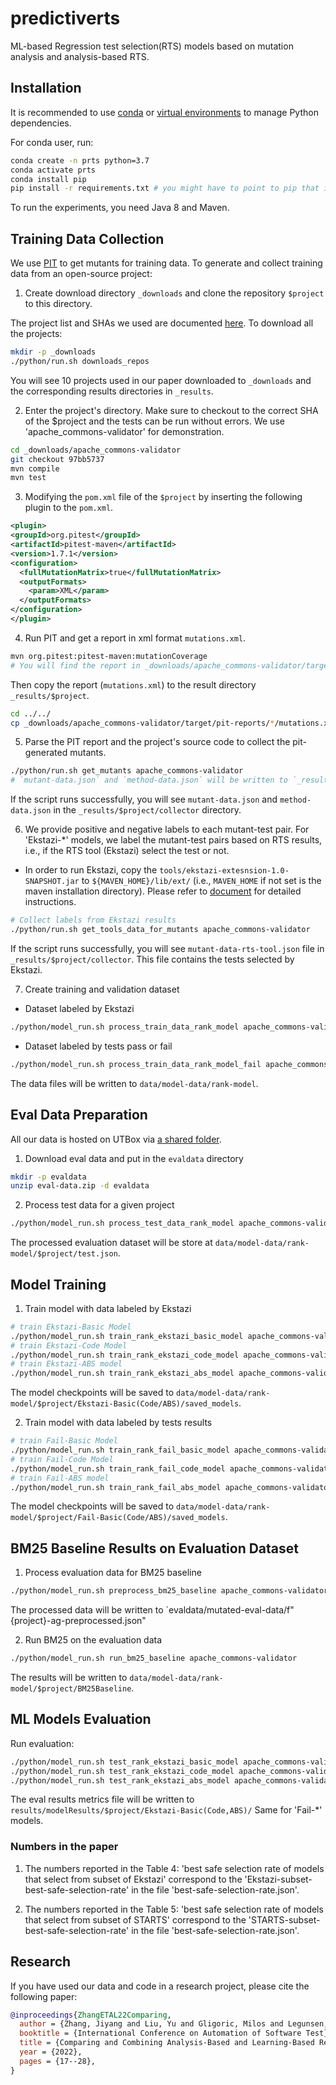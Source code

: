 # predictiverts

ML-based Regression test selection(RTS) models based on mutation analysis and analysis-based RTS.

## Installation

It is recommended to use [conda](https://docs.conda.io/en/latest/) or
[virtual
environments](https://realpython.com/python-virtual-environments-a-primer/)
to manage Python dependencies.

For conda user, run:

```bash
conda create -n prts python=3.7
conda activate prts
conda install pip
pip install -r requirements.txt # you might have to point to pip that is in your conda env
```

To run the experiments, you need Java 8 and Maven.

## Training Data Collection

We use [PIT](https://pitest.org/) to get mutants for training data. To
generate and collect training data from an open-source project:

1. Create download directory `_downloads` and clone the repository `$project` to this directory.

The project list and SHAs we used are documented
[here](https://github.com/EngineeringSoftware/predictiverts/blob/43c65cc9bb2b7e1379e101457a734b7b2e01ad25/python/pts/main.py#L34).
To download all the projects:

```bash
mkdir -p _downloads
./python/run.sh downloads_repos
```

You will see 10 projects used in our paper downloaded to `_downloads`
and the corresponding results directories in `_results`.

2. Enter the project's directory. Make sure to checkout to the correct
   SHA of the $project and the tests can be run without errors. We use
   'apache_commons-validator' for demonstration.

```bash
cd _downloads/apache_commons-validator
git checkout 97bb5737
mvn compile
mvn test
```

3. Modifying the `pom.xml` file of the `$project` by inserting the
   following plugin to the `pom.xml`.

```xml
<plugin>
<groupId>org.pitest</groupId>
<artifactId>pitest-maven</artifactId>
<version>1.7.1</version>
<configuration>
  <fullMutationMatrix>true</fullMutationMatrix>
  <outputFormats>
    <param>XML</param>
  </outputFormats>
</configuration>
</plugin>
```

4. Run PIT and get a report in xml format `mutations.xml`.

```bash
mvn org.pitest:pitest-maven:mutationCoverage
# You will find the report in _downloads/apache_commons-validator/target/pit-reports/$date/mutations.xml
```

Then copy the report (`mutations.xml`) to the result directory
`_results/$project`.

```bash
cd ../../
cp _downloads/apache_commons-validator/target/pit-reports/*/mutations.xml _results/apache_commons-validator/
```

5. Parse the PIT report and the project's source code to collect the
   pit-generated mutants.

```bash
./python/run.sh get_mutants apache_commons-validator
# `mutant-data.json` and `method-data.json` will be written to `_results/apache_commons-validator/collector` directory.
```

If the script runs successfully, you will see `mutant-data.json` and
`method-data.json` in the `_results/$project/collector` directory.

6. We provide positive and negative labels to each mutant-test
   pair. For 'Ekstazi-\*' models, we label the mutant-test pairs based on
   RTS results, i.e., if the RTS tool (Ekstazi) select the test or not.

- In order to run Ekstazi, copy the `tools/ekstazi-extesnsion-1.0-SNAPSHOT.jar` to `${MAVEN_HOME}/lib/ext/` (i.e., `MAVEN_HOME` if not set is the maven installation directory). Please refer to [document](tools/xts-extension/README.md) for detailed instructions.

```bash
# Collect labels from Ekstazi results
./python/run.sh get_tools_data_for_mutants apache_commons-validator
```

If the script runs successfully, you will see
`mutant-data-rts-tool.json` file in
`_results/$project/collector`. This file contains the tests selected
by Ekstazi.

7. Create training and validation dataset

- Dataset labeled by Ekstazi

```bash
./python/model_run.sh process_train_data_rank_model apache_commons-validator
```

- Dataset labeled by tests pass or fail

```bash
./python/model_run.sh process_train_data_rank_model_fail apache_commons-validator
```

The data files will be written to `data/model-data/rank-model`.

## Eval Data Preparation

[sec-downloads]: #data-downloads

All our data is hosted on UTBox via [a shared folder](https://utexas.box.com/s/p0uvysksey7iz0l3fxxqo3k6p6xt78ji).

1. Download eval data and put in the `evaldata` directory

```bash
mkdir -p evaldata
unzip eval-data.zip -d evaldata
```

2. Process test data for a given project

```bash
./python/model_run.sh process_test_data_rank_model apache_commons-validator
```

The processed evaluation dataset will be store at
`data/model-data/rank-model/$project/test.json`.

## Model Training

1. Train model with data labeled by Ekstazi

```bash
# train Ekstazi-Basic Model
./python/model_run.sh train_rank_ekstazi_basic_model apache_commons-validator
# train Ekstazi-Code Model
./python/model_run.sh train_rank_ekstazi_code_model apache_commons-validator
# train Ekstazi-ABS model
./python/model_run.sh train_rank_ekstazi_abs_model apache_commons-validator
```

The model checkpoints will be saved to
`data/model-data/rank-model/$project/Ekstazi-Basic(Code/ABS)/saved_models`.

2. Train model with data labeled by tests results

```bash
# train Fail-Basic Model
./python/model_run.sh train_rank_fail_basic_model apache_commons-validator
# train Fail-Code Model
./python/model_run.sh train_rank_fail_code_model apache_commons-validator
# train Fail-ABS model
./python/model_run.sh train_rank_fail_abs_model apache_commons-validator
```

The model checkpoints will be saved to
`data/model-data/rank-model/$project/Fail-Basic(Code/ABS)/saved_models`.

## BM25 Baseline Results on Evaluation Dataset

1. Process evaluation data for BM25 baseline

```bash
./python/model_run.sh preprocess_bm25_baseline apache_commons-validator
```

The processed data will be written to `evaldata/mutated-eval-data/f"{project}-ag-preprocessed.json"

2. Run BM25 on the evaluation data

```bash
./python/model_run.sh run_bm25_baseline apache_commons-validator
```

The results will be written to
`data/model-data/rank-model/$project/BM25Baseline`.

## ML Models Evaluation

Run evaluation:

```bash
./python/model_run.sh test_rank_ekstazi_basic_model apache_commons-validator
./python/model_run.sh test_rank_ekstazi_code_model apache_commons-validator
./python/model_run.sh test_rank_ekstazi_abs_model apache_commons-validator
```

The eval results metrics file will be written to
`results/modelResults/$project/Ekstazi-Basic(Code,ABS)/`
Same for 'Fail-\*' models.

### Numbers in the paper
1. The numbers reported in the Table 4: 'best safe selection rate of models that select from subset of Ekstazi' correspond to the 'Ekstazi-subset-best-safe-selection-rate' in the file 'best-safe-selection-rate.json'.

2. The numbers reported in the Table 5: 'best safe selection rate of models that select from subset of STARTS' correspond to the 'STARTS-subset-best-safe-selection-rate' in the file 'best-safe-selection-rate.json'.

## Research

If you have used our data and code in a research project, please cite
the following paper:

```bibtex
@inproceedings{ZhangETAL22Comparing,
  author = {Zhang, Jiyang and Liu, Yu and Gligoric, Milos and Legunsen, Owolabi and Shi, August},
  booktitle = {International Conference on Automation of Software Test},
  title = {Comparing and Combining Analysis-Based and Learning-Based Regression Test Selection},
  year = {2022},
  pages = {17--28},
}
```
